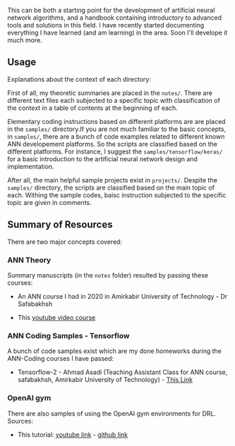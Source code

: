 
This can be both a starting point for the development of artificial neural network algorithms, and a handbook containing introductory to advanced tools and solutions in this field. I have recently started documenting everything I have learned (and am learning) in the area. Soon I'll develope it much more. 

## Usage

Explanations about the context of each directory:

First of all, my theoretic summaries are placed in the `notes/`. There are different text files each subjected to a specific topic with classification of the context in a table of contents at the beginning of each.

Elementary coding instructions based on different platforms are are placed in the `samples/` directory.If you are not much familiar to the basic concepts, in `samples/`, there are a bunch of code examples related to different known ANN developement platforms. So the scripts are classified based on the different platforms. For instance, I suggest the `samples/tensorflow/keras/` for a basic introduction to the artificial neural network design and implementation.

After all, the main helpful sample projects exist in `projects/`. Despite the `samples/` directory, the scripts are classified based on the main topic of each. Withing the sample codes, baisc instruction subjected to the specific topic are given in comments. 


## Summary of Resources

There are two major concepts covered:

### ANN Theory

Summary manuscripts (in the `notes` folder) resulted by passing these courses:

- An ANN course I had in 2020 in Amirkabir University of Technology - Dr Safabakhsh

- This [youtube video course](https://www.youtube.com/playlist?list=PLQY2H8rRoyvxWE6bWx8XiMvyZFgg_25Q_)


### ANN Coding Samples - Tensorflow

A bunch of code samples exist which are my done homeworks during the ANN-Coding courses I have passed:

- Tensorflow-2 - Ahmad Asadi (Teaching Assistant Class for ANN course, safabakhsh, Amirkabir University of Technology) - [This Link]()

### OpenAI gym

There are also samples of using the OpenAI gym environments for DRL. Sources:

- This tutorial: [youtube link](https://www.youtube.com/watch?v=Mut_u40Sqz4) - [github link](https://github.com/nicknochnack/ReinforcementLearningCourse)